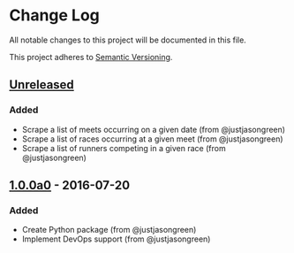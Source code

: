 # Change Log

All notable changes to this project will be documented in this file.

This project adheres to [Semantic Versioning](http://semver.org/).

## [Unreleased]
### Added
- Scrape a list of meets occurring on a given date (from @justjasongreen)
- Scrape a list of races occurring at a given meet (from @justjasongreen)
- Scrape a list of runners competing in a given race (from @justjasongreen)

## [1.0.0a0] - 2016-07-20
### Added
- Create Python package (from @justjasongreen)
- Implement DevOps support (from @justjasongreen)

[Unreleased]: https://github.com/justjasongreen/punters_client/compare/1.0.0a0...HEAD
[1.0.0a0]: https://github.com/justjasongreen/punters_client/tree/1.0.0a0
